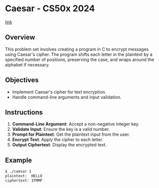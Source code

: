 # Caesar - CS50x 2024
[link](https://cs50.harvard.edu/x/2024/psets/2/caesar/)

## Overview
This problem set involves creating a program in C to encrypt messages using Caesar's cipher. The program shifts each letter in the plaintext by a specified number of positions, preserving the case, and wraps around the alphabet if necessary.

## Objectives
- Implement Caesar's cipher for text encryption.
- Handle command-line arguments and input validation.

## Instructions
1. **Command-Line Argument**: Accept a non-negative integer key.
2. **Validate Input**: Ensure the key is a valid number.
3. **Prompt for Plaintext**: Get the plaintext input from the user.
4. **Encrypt Text**: Apply the cipher to each letter.
5. **Output Ciphertext**: Display the encrypted text.

## Example
```sh
$ ./caesar 1
plaintext:  HELLO
ciphertext: IFMMP